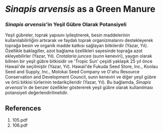 # *Sinapis arvensis* as a Green Manure

### *Sinapis arvensis*'in Yeşil Gübre Olarak Potansiyeli

Yeşil gübreler, toprak yapısını iyileştirerek, besin maddelerinin kullanılabilirliğini artırarak ve faydalı toprak organizmalarını destekleyerek toprağa besin ve organik madde katkısı sağlayan bitkilerdir (Yazar, Yıl). Özellikle baklagiller, azot bağlama özellikleri sayesinde toprağa azot ekleyebilirler (Yazar, Yıl). *Crotalaria juncea* (sunn keneviri), yaygın olarak bilinen bir yeşil gübre bitkisidir ve 'Tropic Sun' çeşidi yaklaşık 25 yıl önce Hawaii'de seçilmiştir (Yazar, Yıl). Hawaii'de Fukuda Seed Store, Inc., Koolau Seed and Supply, Inc., Molokai Seed Company ve O'ahu Resource Conservation and Development Council, sunn keneviri ve diğer yeşil gübre ve örtü bitkisi türlerinin tedarikçileridir (Yazar, Yıl). Bu bağlamda, *Sinapis arvensis*'in de benzer özellikler göstererek yeşil gübre olarak kullanılması potansiyeli değerlendirilmelidir.


## References

1. 105.pdf
2. 106.pdf
